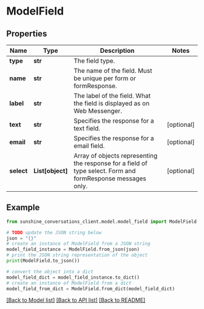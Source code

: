 # ModelField


## Properties

Name | Type | Description | Notes
------------ | ------------- | ------------- | -------------
**type** | **str** | The field type. | 
**name** | **str** | The name of the field. Must be unique per form or formResponse. | 
**label** | **str** | The label of the field. What the field is displayed as on Web Messenger. | 
**text** | **str** | Specifies the response for a text field. | [optional] 
**email** | **str** | Specifies the response for a email field. | [optional] 
**select** | **List[object]** | Array of objects representing the response for a field of type select. Form and formResponse messages only. | [optional] 

## Example

```python
from sunshine_conversations_client.model.model_field import ModelField

# TODO update the JSON string below
json = "{}"
# create an instance of ModelField from a JSON string
model_field_instance = ModelField.from_json(json)
# print the JSON string representation of the object
print(ModelField.to_json())

# convert the object into a dict
model_field_dict = model_field_instance.to_dict()
# create an instance of ModelField from a dict
model_field_from_dict = ModelField.from_dict(model_field_dict)
```
[[Back to Model list]](../README.md#documentation-for-models) [[Back to API list]](../README.md#documentation-for-api-endpoints) [[Back to README]](../README.md)


